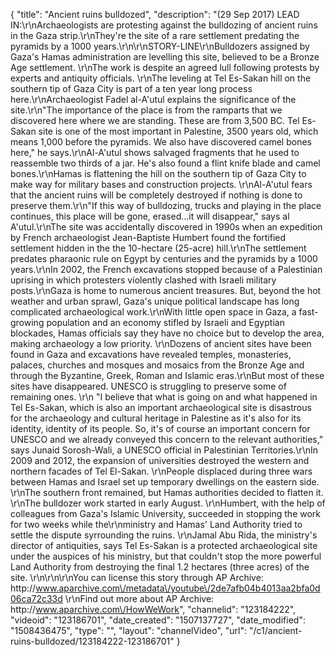 {
    "title": "Ancient ruins bulldozed",
    "description": "(29 Sep 2017) LEAD IN:\r\nArchaeologists are protesting against the bulldozing of ancient ruins in the Gaza strip.\r\nThey're the site of a rare settlement predating the pyramids by a 1000 years.\r\n\r\nSTORY-LINE\r\nBulldozers assigned by Gaza's Hamas administration are levelling this site, believed to be a Bronze Age settlement. \r\nThe work is despite an agreed lull following protests by experts and antiquity officials. \r\nThe leveling at Tel Es-Sakan hill on the southern tip of Gaza City is part of a ten year long process here.\r\nArchaeologist Fadel al-A'utul explains the significance of the site.\r\n\"The importance of the place is from the ramparts that we discovered here where we are standing. These are from 3,500 BC. Tel Es-Sakan site is one of the most important in Palestine, 3500 years old, which means 1,000 before the pyramids. We also have discovered camel bones here,\" he says.\r\nAl-A'utul shows salvaged fragments that he used to reassemble two thirds of a jar. He's also found a flint knife blade and camel bones.\r\nHamas is flattening the hill on the southern tip of Gaza City to make way for military bases and construction projects. \r\nAl-A'utul fears that the ancient ruins will be completely destroyed if nothing is done to preserve them.\r\n\"If this way of bulldozing, trucks and playing in the place continues, this place will be gone, erased...it will disappear,\" says al A'utul.\r\nThe site was accidentally discovered in 1990s when an expedition by French archaeologist Jean-Baptiste Humbert found the fortified settlement hidden in the the 10-hectare (25-acre) hill.\r\nThe settlement predates pharaonic rule on Egypt by centuries and the pyramids by a 1000 years.\r\nIn 2002, the French excavations stopped because of a Palestinian uprising in which protesters violently clashed with Israeli military posts.\r\nGaza is home to numerous ancient treasures. But, beyond the hot weather and urban sprawl, Gaza's unique political landscape has long complicated archaeological work.\r\nWith little open space in Gaza, a fast-growing population and an economy stifled by Israeli and Egyptian blockades, Hamas officials say they have no choice but to develop the area, making archaeology a low priority. \r\nDozens of ancient sites have been found in Gaza and excavations have revealed temples, monasteries, palaces, churches and mosques and mosaics from the Bronze Age and through the Byzantine, Greek, Roman and Islamic eras.\r\nBut most of these sites have disappeared. UNESCO is struggling to preserve some of remaining ones. \r\n \"I believe that what is going on and what happened in Tel Es-Sakan, which is also an important archaeological site is disastrous for the archaeology and cultural heritage in Palestine as it's also for its identity, identity of its people. So, it's of course an important concern for UNESCO and we already conveyed this concern to the relevant authorities,\" says  Junaid Sorosh-Wali, a UNESCO official in Palestinian Territories.\r\nIn 2009 and 2012, the expansion of universities destroyed the western and northern facades of Tel El-Sakan. \r\nPeople displaced during three wars between Hamas and Israel set up temporary dwellings on the eastern side. \r\nThe southern front remained, but Hamas authorities decided to flatten it. \r\nThe bulldozer work started in early August. \r\nHumbert, with the help of colleagues from Gaza's Islamic University, succeeded in stopping the work for two weeks while the\r\nministry and Hamas' Land Authority tried to settle the dispute syrrounding the ruins. \r\nJamal Abu Rida, the ministry's director of antiquities, says Tel Es-Sakan is a protected archaeological site under the auspices of his ministry, but that couldn't stop the more powerful Land Authority from destroying the final 1.2 hectares (three acres) of the site. \r\n\r\n\r\nYou can license this story through AP Archive: http:\/\/www.aparchive.com\/metadata\/youtube\/2de7afb04b4013aa2bfa0d06ca72c33d \r\nFind out more about AP Archive: http:\/\/www.aparchive.com\/HowWeWork",
    "channelid": "123184222",
    "videoid": "123186701",
    "date_created": "1507137727",
    "date_modified": "1508436475",
    "type": "",
    "layout": "channelVideo",
    "url": "\/c1\/ancient-ruins-bulldozed\/123184222-123186701"
}